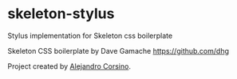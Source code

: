 # skeleton-stylus
Stylus implementation for Skeleton css boilerplate 

Skeleton CSS boilerplate by Dave Gamache https://github.com/dhg


Project created by [Alejandro Corsino](https://github.com/alecorsino).
